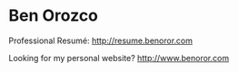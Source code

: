 Ben Orozco
==========

Professional Resumé: http://resume.benoror.com

Looking for my personal website? http://www.benoror.com
